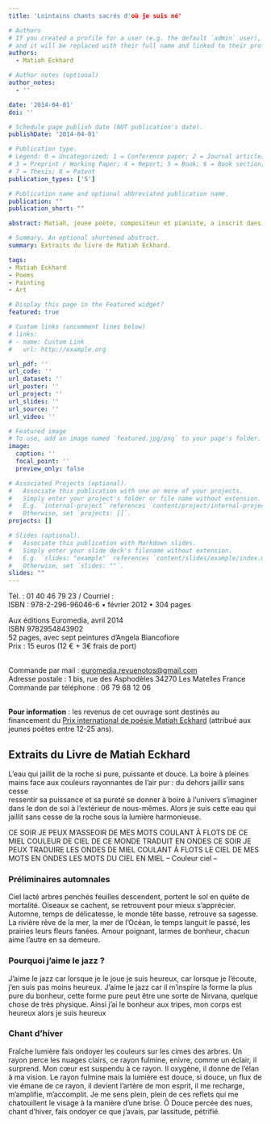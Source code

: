 ```yaml
---
title: 'Lointains chants sacrés d'où je suis né'

# Authors
# If you created a profile for a user (e.g. the default `admin` user), write the username (folder name) here
# and it will be replaced with their full name and linked to their profile.
authors:
  - Matiah Eckhard

# Author notes (optional)
author_notes:
  - ''

date: '2014-04-01'
doi: ''

# Schedule page publish date (NOT publication's date).
publishDate: '2014-04-01'

# Publication type.
# Legend: 0 = Uncategorized; 1 = Conference paper; 2 = Journal article;
# 3 = Preprint / Working Paper; 4 = Report; 5 = Book; 6 = Book section;
# 7 = Thesis; 8 = Patent
publication_types: ['5']

# Publication name and optional abbreviated publication name.
publication: ""
publication_short: ""

abstract: Matiah, jeune poète, compositeur et pianiste, a inscrit dans ses derniers carnets un cheminement singulier - avec une rare intensité, ses vers condensent le fruit de son expérience à la fois personnelle et universelle. La parole révèle une découverte de chaque instant du monde alentour, une progression constante vers une conscience profonde - un regard qui se construit et qui pénètre l’univers, du microcosme au macrocosme, de la vibration subtile d’un atome jusqu’à l’étoile. Les couleurs pures des peintures d’Angela Biancofiore, inspirées d’une composition musicale de Matiah – I see two suns – accompagnent une parole poétique tissée de silence et de lumière qui nous conduit vers la liberté et la plénitude de l’esprit.

# Summary. An optional shortened abstract.
summary: Extraits du livre de Matiah Eckhard.

tags:
- Matiah Eckhard
- Poems
- Painting
- Art

# Display this page in the Featured widget?
featured: true

# Custom links (uncomment lines below)
# links:
# - name: Custom Link
#   url: http://example.org

url_pdf: ''
url_code: ''
url_dataset: ''
url_poster: ''
url_project: ''
url_slides: ''
url_source: ''
url_video: ''

# Featured image
# To use, add an image named `featured.jpg/png` to your page's folder.
image:
  caption: ''
  focal_point: ''
  preview_only: false

# Associated Projects (optional).
#   Associate this publication with one or more of your projects.
#   Simply enter your project's folder or file name without extension.
#   E.g. `internal-project` references `content/project/internal-project/index.md`.
#   Otherwise, set `projects: []`.
projects: []

# Slides (optional).
#   Associate this publication with Markdown slides.
#   Simply enter your slide deck's filename without extension.
#   E.g. `slides: "example"` references `content/slides/example/index.md`.
#   Otherwise, set `slides: ""`.
slides: ""
---
```


Tél. : 01 40 46 79 23 / Courriel :  <br>
ISBN : 978-2-296-96046-6 • février 2012 • 304 pages

Aux éditions Euromedia, avril 2014 <br>
ISBN 9782954843902 <br>
52 pages, avec sept peintures d’Angela Biancofiore <br>
Prix : 15 euros (12 € + 3€ frais de port) <br><br>

Commande par mail : <a href="mailto:euromedia.revuenotos@gmail.com">euromedia.revuenotos@gmail.com</a> <br>
Adresse postale : 1 bis, rue des Asphodèles   34270  Les Matelles   France <br>
Commande par téléphone : 06 79 68 12 06 <br><br>

<b>Pour information</b> : les revenus de cet ouvrage sont destinés au financement du [Prix international de poésie Matiah Eckhard](https://www.matiaheckhard.fr/) (attribué aux jeunes poètes entre 12-25 ans).

## Extraits du Livre de Matiah Eckhard 

L’eau qui jaillit de la roche
si pure, puissante et douce.
La boire à pleines mains
face aux couleurs rayonnantes de l’air pur :
du dehors
jaillir sans cesse                                                                      
ressentir sa puissance et sa pureté
se donner à boire à l’univers
s’imaginer dans le don de soi à l’extérieur de nous-mêmes.
Alors je suis cette eau qui jaillit sans cesse de la roche
sous la lumière harmonieuse. 

CE SOIR JE PEUX M’ASSEOIR
DE MES MOTS COULANT À FLOTS
DE CE MIEL COULEUR DE CIEL
DE CE MONDE TRADUIT EN ONDES
CE SOIR JE PEUX TRADUIRE
LES ONDES DE MIEL COULANT À FLOTS
LE CIEL DE MES MOTS EN ONDES
LES MOTS DU CIEL EN MIEL
  –  Couleur ciel – 

### Préliminaires automnales

Ciel lacté
arbres penchés
feuilles descendent,
portent le sol en quête de mortalité.
Oiseaux se cachent,
se retrouvent
pour mieux s’apprécier.
Automne, temps de délicatesse,
le monde tête basse,
retrouve sa sagesse.
La rivière rêve de la mer,
la mer de l’Océan,
le temps languit le passé,
les prairies leurs fleurs fanées.
Amour poignant, larmes de bonheur,
chacun aime l’autre en sa demeure.
 
### Pourquoi j’aime le jazz ?
 
J’aime le jazz car lorsque je le joue je suis heureux,
car lorsque je l’écoute, j’en suis pas moins heureux.
J’aime le jazz car il m’inspire la forme la plus pure du bonheur,
cette forme pure peut être une sorte de Nirvana,
quelque chose de très physique.
Ainsi j’ai le bonheur aux tripes, mon corps est heureux
alors je suis heureux
 
### Chant d’hiver
 
Fraîche lumière
fais ondoyer les couleurs
sur les cimes des arbres.
Un rayon perce les nuages clairs,
ce rayon fulmine, enivre,
comme un éclair,
il surprend.
Mon cœur est suspendu à ce rayon.
Il oxygène, il donne
de l’élan à ma vision.
Le rayon fulmine mais la lumière est douce,
si douce, un flux de vie émane de ce rayon,
il devient l’artère de mon esprit,
il me recharge, m’amplifie, m’accomplit.
Je me sens plein,
plein de ces reflets qui me chatouillent
le visage à la manière d’une brise.
Ô Douce percée des nues,
chant d’hiver, fais ondoyer
ce que j’avais, par lassitude, pétrifié.
 